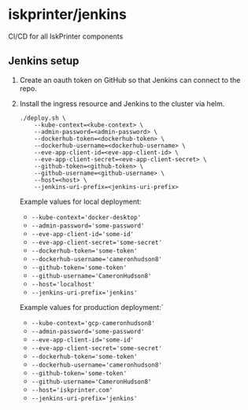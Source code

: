 # iskprinter/jenkins

CI/CD for all IskPrinter components

## Jenkins setup

1. Create an oauth token on GitHub so that Jenkins can connect to the repo.

1. Install the ingress resource and Jenkins to the cluster via helm.
    ```
    ./deploy.sh \
        --kube-context=<kube-context> \
        --admin-password=<admin-password> \
        --dockerhub-token=<dockerhub-token> \
        --dockerhub-username=<dockerhub-username> \
        --eve-app-client-id=<eve-app-client-id> \
        --eve-app-client-secret=<eve-app-client-secret> \
        --github-token=<github-token> \
        --github-username=<github-username> \
        --host=<host> \
        --jenkins-uri-prefix=<jenkins-uri-prefix>
    ```
    Example values for local deployment:
    * `--kube-context='docker-desktop'`
    * `--admin-password='some-password'`
    * `--eve-app-client-id='some-id'`
    * `--eve-app-client-secret='some-secret'`
    * `--dockerhub-token='some-token'`
    * `--dockerhub-username='cameronhudson8'`
    * `--github-token='some-token'`
    * `--github-username='CameronHudson8'`
    * `--host='localhost'`
    * `--jenkins-uri-prefix='jenkins'`

    Example values for production deployment:`
    * `--kube-context='gcp-cameronhudson8'`
    * `--admin-password='some-password'`
    * `--eve-app-client-id='some-id'`
    * `--eve-app-client-secret='some-secret'`
    * `--dockerhub-token='some-token'`
    * `--dockerhub-username='cameronhudson8'`
    * `--github-token='some-token'`
    * `--github-username='CameronHudson8'`
    * `--host='iskprinter.com'`
    * `--jenkins-uri-prefix='jenkins'`
